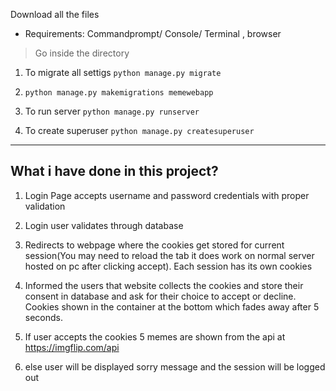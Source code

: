 

Download all the files

- Requirements: Commandprompt/ Console/ Terminal , browser 


> Go inside the directory
1. To migrate all settigs `python manage.py migrate` 

2. `python manage.py makemigrations memewebapp`
3. To run server `python manage.py runserver`
4. To create superuser `python manage.py createsuperuser`


---
What i have done in this project?
--
1. Login Page accepts username and password credentials with proper validation

2. Login user validates through database

3. Redirects to webpage where the cookies get stored for current session(You may need to reload the tab it does work on normal server hosted on pc after clicking accept). Each session has its own cookies

4. Informed the users that website collects the cookies and store their consent in database and ask for their choice to accept or decline. Cookies shown in the container at the bottom which fades away after 5 seconds.

5. If user accepts the cookies 5 memes are shown from the api at https://imgflip.com/api

6. else user will be displayed sorry message and the session will be logged out
